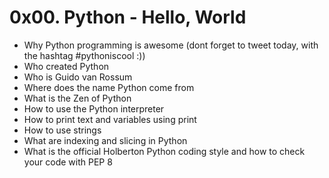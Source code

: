 # 0x00. Python - Hello, World
* Why Python programming is awesome (dont forget to tweet today, with the hashtag #pythoniscool :))
* Who created Python
* Who is Guido van Rossum
* Where does the name Python come from
* What is the Zen of Python
* How to use the Python interpreter
* How to print text and variables using print
* How to use strings
* What are indexing and slicing in Python
* What is the official Holberton Python coding style and how to check your code with PEP 8
